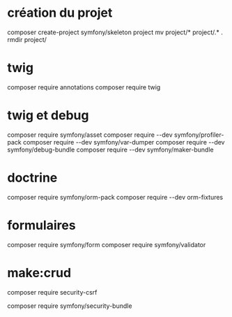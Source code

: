 # création du projet
composer create-project symfony/skeleton project
mv project/* project/.* .
rmdir project/
# twig
composer require annotations
composer require twig
# twig et debug
composer require symfony/asset
composer require --dev symfony/profiler-pack
composer require --dev symfony/var-dumper
composer require --dev symfony/debug-bundle
composer require --dev symfony/maker-bundle
# doctrine
composer require symfony/orm-pack
composer require --dev orm-fixtures
# formulaires
composer require symfony/form
composer require symfony/validator

# make:crud
composer require security-csrf

composer require symfony/security-bundle